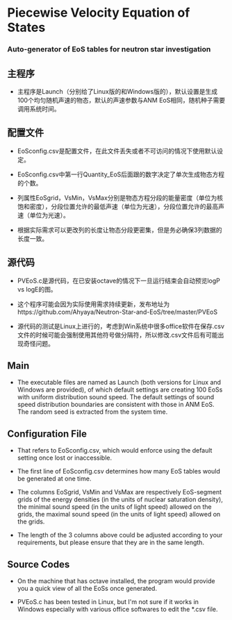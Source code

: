 # Piecewise Velocity Equation of States
### Auto-generator of EoS tables for neutron star investigation
## 主程序
+ 主程序是Launch（分别给了Linux版的和Windows版的），默认设置是生成100个均匀随机声速的物态，默认的声速参数与ANM EoS相同，随机种子需要调用系统时间。

## 配置文件
+ EoSconfig.csv是配置文件，在此文件丢失或者不可访问的情况下使用默认设定。

+ EoSconfig.csv中第一行Quantity_EoS后面跟的数字决定了单次生成物态方程的个数。

+ 列属性EoSgrid，VsMin，VsMax分别是物态方程分段的能量密度（单位为核饱和密度），分段位置允许的最低声速（单位为光速），分段位置允许的最高声速（单位为光速）。

+ 根据实际需求可以更改列的长度让物态分段更密集，但是务必确保3列数据的长度一致。

## 源代码
+ PVEoS.c是源代码，在已安装octave的情况下一旦运行结束会自动预览logP vs logE的图。

+ 这个程序可能会因为实际使用需求持续更新，发布地址为https://github.com/Ahyaya/Neutron-Star-and-EoS/tree/master/PVEoS

+ 源代码的测试是Linux上进行的，考虑到Win系统中很多office软件在保存.csv文件的时候可能会强制使用其他符号做分隔符，所以修改.csv文件后有可能出现奇怪问题。


## Main
+ The executable files are named as Launch (both versions for Linux and Windows are provided), of which default settings are creating 100 EoSs with uniform distribution sound speed. The default settings of sound speed distribution boundaries are consistent with those in ANM EoS. The random seed is extracted from the system time.

## Configuration File
+ That refers to EoSconfig.csv, which would enforce using the default setting once lost or inaccessible.

+ The first line of EoSconfig.csv determines how many EoS tables would be generated at one time.

+ The columns EoSgrid, VsMin and VsMax are respectively EoS-segment grids of the energy densities (in the units of nuclear saturation density), the minimal sound speed (in the units of light speed) allowed on the grids, the maximal sound speed (in the units of light speed) allowed on the grids.

+ The length of the 3 columns above could be adjusted according to your requirements, but please ensure that they are in the same length.

## Source Codes
+ On the machine that has octave installed, the program would provide you a quick view of all the EoSs once generated.

+ PVEoS.c has been tested in Linux, but I'm not sure if it works in Windows especially with various office softwares to edit the *.csv file.
